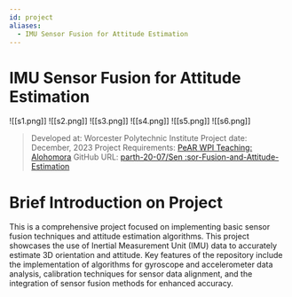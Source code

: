 ```yaml
---
id: project
aliases:
  - IMU Sensor Fusion for Attitude Estimation
---
```

# IMU Sensor Fusion for Attitude Estimation

![[s1.png]]
![[s2.png]]
![[s3.png]]
![[s4.png]]
![[s5.png]]
![[s6.png]]


> Developed at: Worcester Polytechnic Institute
> Project date: December, 2023
> Project Requirements: [PeAR WPI Teaching: Alohomora](https://rbe549.github.io/rbe595/fall2023/proj/p0/)
> GitHub URL: [parth-20-07/Sen
> :sor-Fusion-and-Attitude-Estimation](https://github.com/parth-20-07/Sensor-Fusion-and-Attitude-Estimation)

# Brief Introduction on Project

This is a comprehensive project focused on implementing basic sensor fusion techniques and attitude estimation algorithms. This project showcases the use of Inertial Measurement Unit (IMU) data to accurately estimate 3D orientation and attitude. Key features of the repository include the implementation of algorithms for gyroscope and accelerometer data analysis, calibration techniques for sensor data alignment, and the integration of sensor fusion methods for enhanced accuracy.

